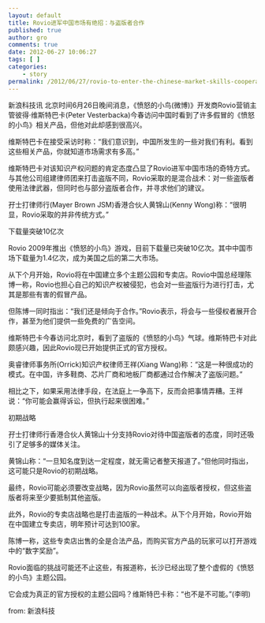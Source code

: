 ```yaml
---
layout: default
title: Rovio进军中国市场有绝招：与盗版者合作
published: true
author: gro
comments: true
date: 2012-06-27 10:06:27
tags: [ ]
categories:
    - story
permalink: /2012/06/27/rovio-to-enter-the-chinese-market-skills-cooperation-with-piracy-by.html
---
```

新浪科技讯 北京时间6月26日晚间消息，《愤怒的小鸟(微博)》开发商Rovio营销主管彼得·维斯特巴卡(Peter Vesterbacka)今春访问中国时看到了许多假冒的《愤怒的小鸟》相关产品，但他对此却感到很高兴。

维斯特巴卡在接受采访时称：“我们意识到，中国所发生的一些对我们有利。看到这些相关产品，你就知道市场需求有多高。”

维斯特巴卡对该知识产权问题的肯定态度凸显了Rovio进军中国市场的奇特方式。与其他公司组建律师团来打击盗版不同，Rovio采取的是混合战术：对一些盗版者使用法律武器，但同时也与部分盗版者合作，并寻求他们的建议。

孖士打律师行(Mayer Brown JSM)香港合伙人黄锦山(Kenny Wong)称：“很明显，Rovio采取的并非传统方式。”

下载量突破10亿次

Rovio 2009年推出《愤怒的小鸟》游戏，目前下载量已突破10亿次。其中中国市场下载量为1.4亿次，成为美国之后的第二大市场。

从下个月开始，Rovio将在中国建立多个主题公园和专卖店。Rovio中国总经理陈博一称，Rovio也担心自己的知识产权被侵犯，也会对一些盗版行为进行打击，尤其是那些有害的假冒产品。

但陈博一同时指出：“我们还是倾向于合作。”Rovio表示，将会与一些侵权者展开合作，甚至为他们提供一些免费的广告空间。

维斯特巴卡今春访问北京时，看到了盗版的《愤怒的小鸟》气球。维斯特巴卡对此颇感兴趣，因此Rovio现已开始提供正式的官方授权。

奥睿律师事务所(Orrick)知识产权律师王祥(Xiang Wang)称：“这是一种很成功的模式。在中国，许多鞋商、芯片厂商和地板厂商都通过合作解决了盗版问题。”

相比之下，如果采用法律手段，在法庭上一争高下，反而会把事情弄糟。王祥说：“你可能会赢得诉讼，但执行起来很困难。”

初期战略

孖士打律师行香港合伙人黄锦山十分支持Rovio对待中国盗版者的态度，同时还吸引了足够多的媒体关注。

黄锦山称：“一旦知名度到达一定程度，就无需记者整天报道了。”但他同时指出，这可能只是Rovio的初期战略。

最终，Rovio可能必须要改变战略，因为Rovio虽然可以向盗版者授权，但这些盗版者将来至少要抵制其他盗版。

此外，Rovio的专卖店战略也是打击盗版的一种战术。从下个月开始，Rovio开始在中国建立专卖店，明年预计可达到100家。

陈博一称，这些专卖店出售的全是合法产品，而购买官方产品的玩家可以打开游戏中的“数字奖励”。

Rovio面临的挑战可能还不止这些，有报道称，长沙已经出现了整个虚假的《愤怒的小鸟》主题公园。

它会成为真正的官方授权的主题公园吗？维斯特巴卡称：“也不是不可能。”(李明)

from: 新浪科技
